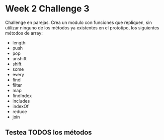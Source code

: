 # Week 2 Challenge 3

Challenge en parejas. Crea un modulo con funciones que repliquen, sin utilizar ninguno de los métodos ya existentes en el prototipo, los siguientes métodos de array:

- length
- push
- pop
- unshift
- shift
- some
- every
- find
- filter
- map
- findIndex
- includes
- indexOf
- reduce
- join

## Testea TODOS los métodos
